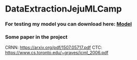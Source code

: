 # DataExtractionJejuMLCamp

### For testing my model you can download here: [Model](https://drive.google.com/open?id=1S5OC-lns_KmJ0m_7JFem08JKV0VxgoSb)

### Some paper in the project 
CRNN: https://arxiv.org/pdf/1507.05717.pdf
CTC: https://www.cs.toronto.edu/~graves/icml_2006.pdf
